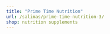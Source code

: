 ```yaml
---
title: "Prime Time Nutrition"
url: /salinas/prime-time-nutrition-3/
shop: nutrition supplements
---
```

